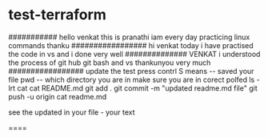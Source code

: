 # test-terraform
###########
hello venkat this is pranathi
iam every day practicing linux commands
thanku
#################
hi venkat
today i have practised the code in vs
and i done very well
##############
VENKAT i understood the process of git hub git bash and vs
thankunyou very much
#################
update  the test
press contrl S  means -- saved your file
pwd -- which directory you are in make sure you are in corect polfed 
ls -lrt
cat  <filename>
cat README.md
git add .
git commit -m "updated readme.md file"
git push -u origin  <Banrchname>
cat readme.md 

see the updated in your file  - your text 

====